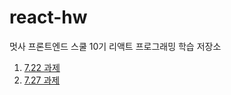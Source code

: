 # react-hw

멋사 프론트엔드 스쿨 10기 리액트 프로그래밍 학습 저장소

1. [7.22 과제](https://github.com/EraMorgett4/React-Yamu)
2. [7.27 과제](/02-atomic-component/README.md)
